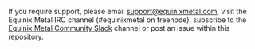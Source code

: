 If you require support, please email [support@equinixmetal.com](support@equinixmetal.com), visit the Equinix Metal IRC channel (#equinixmetal on freenode), subscribe to the [Equinix Metal Community Slack](https://equinixmetal.slack.com/) channel or post an issue within this repository.
